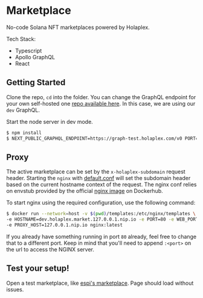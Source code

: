 # Marketplace

No-code Solana NFT marketplaces powered by Holaplex.

Tech Stack:

- Typescript
- Apollo GraphQL
- React

## Getting Started

Clone the repo, `cd` into the folder.
You can change the GraphQL endpoint for your own self-hosted one [repo available here](https://github.com/holaplex/solana-indexer).
In this case, we are using our `dev` GraphQL.

Start the node server in dev mode.
```bash
$ npm install
$ NEXT_PUBLIC_GRAPHQL_ENDPOINT=https://graph-test.holaplex.com/v0 PORT=3000 npx next dev
```

## Proxy
The active marketplace can be set by the `x-holaplex-subdomain` request header. Starting the `nginx` with [default.conf](/main/templates/default.conf.template) will set the subdomain header based on the current hostname context of the request.
The nginx conf relies on envstub provided by the official [nginx image](https://hub.docker.com/_/nginx) on Dockerhub.

To start nginx using the required configuration, use the following command:
```bash
$ docker run --network=host -v $(pwd)/templates:/etc/nginx/templates \
-e HOSTNAME=dev.holaplex.market.127.0.0.1.nip.io -e PORT=80 -e WEB_PORT=3000 \
-e PROXY_HOST=127.0.0.1.nip.io nginx:latest
```

If you already have something running in port `80` already, feel free to change that to a different port.  Keep in mind that  you'll need to append `:<port>` on the url to access the NGINX server.

## Test your setup!
Open a test marketplace, like [espi's marketplace](http://espi.dev.holaplex.market.127.0.0.1.nip.io).
Page should load without issues.
